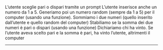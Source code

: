 L’utente sceglie pari o dispari tramite un prompt
L’utente inserisce anche un numero da 1 a 5.
Generiamo poi un numero random (sempre da 1 a 5) per il computer (usando una funzione).
Sommiamo i due numeri (quello inserito dall’utente e quello random del computer)
Stabiliamo se la somma dei due numeri è pari o dispari (usando una funzione)
Dichiariamo chi ha vinto. Se l’utente aveva scelto pari e la somma è pari, ha vinto l’utente, altrimenti il computer

----------------------------------------------------------------------------------

